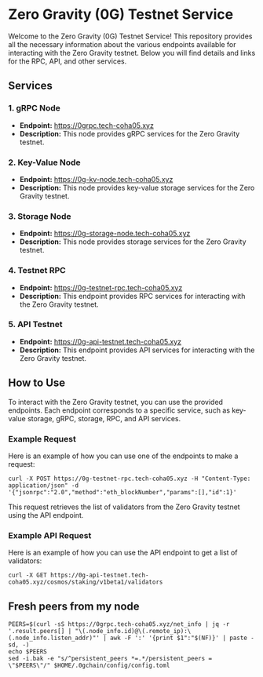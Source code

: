 # Zero Gravity (0G) Testnet Service

Welcome to the Zero Gravity (0G) Testnet Service! This repository provides all the necessary information about the various endpoints available for interacting with the Zero Gravity testnet. Below you will find details and links for the RPC, API, and other services.

## Services

### 1. gRPC Node
- **Endpoint:** https://0grpc.tech-coha05.xyz
- **Description:** This node provides gRPC services for the Zero Gravity testnet.

### 2. Key-Value Node
- **Endpoint:** https://0g-kv-node.tech-coha05.xyz
- **Description:** This node provides key-value storage services for the Zero Gravity testnet.
  
### 3. Storage Node
- **Endpoint:** https://0g-storage-node.tech-coha05.xyz
- **Description:** This node provides storage services for the Zero Gravity testnet.

### 4. Testnet RPC
- **Endpoint:** https://0g-testnet-rpc.tech-coha05.xyz
- **Description:** This endpoint provides RPC services for interacting with the Zero Gravity testnet.

### 5. API Testnet
- **Endpoint:** https://0g-api-testnet.tech-coha05.xyz
- **Description:** This endpoint provides API services for interacting with the Zero Gravity testnet.

## How to Use

To interact with the Zero Gravity testnet, you can use the provided endpoints. Each endpoint corresponds to a specific service, such as key-value storage, gRPC, storage, RPC, and API services.

### Example Request
Here is an example of how you can use one of the endpoints to make a request:
```
curl -X POST https://0g-testnet-rpc.tech-coha05.xyz -H "Content-Type: application/json" -d '{"jsonrpc":"2.0","method":"eth_blockNumber","params":[],"id":1}'
```
This request retrieves the list of validators from the Zero Gravity testnet using the API endpoint.

### Example API Request
Here is an example of how you can use the API endpoint to get a list of validators:
```
curl -X GET https://0g-api-testnet.tech-coha05.xyz/cosmos/staking/v1beta1/validators
```
## Fresh peers from my node
```
PEERS=$(curl -sS https://0grpc.tech-coha05.xyz/net_info | jq -r '.result.peers[] | "\(.node_info.id)@\(.remote_ip):\(.node_info.listen_addr)"' | awk -F ':' '{print $1":"$(NF)}' | paste -sd, -)
echo $PEERS
sed -i.bak -e "s/^persistent_peers *=.*/persistent_peers = \"$PEERS\"/" $HOME/.0gchain/config/config.toml
```
